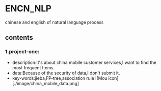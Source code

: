 # ENCN_NLP
chinese and english of natural language process
## contents
### 1.project-one:
* description:It's about china mobile customer services,I want to find the most frequent Items.
* data:Because of the security of data,I don't submit it.
* key-words:jieba,FP-tree,association rule
![Mou icon][./image/china_mobile_data.png]